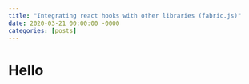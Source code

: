 ```yaml
---
title: "Integrating react hooks with other libraries (fabric.js)"
date: 2020-03-21 00:00:00 -0000
categories: [posts]
---
```


# Hello
